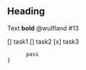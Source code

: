 ## Heading

Text **bold** @wulfland #13 

[] task1
[] task2
[x] task3

``` function() {
      pass
}
```
